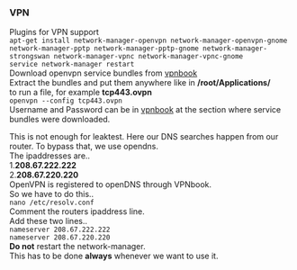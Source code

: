 ### VPN
Plugins for VPN support  
`apt-get install network-manager-openvpn network-manager-openvpn-gnome network-manager-pptp network-manager-pptp-gnome network-manager-strongswan network-manager-vpnc network-manager-vpnc-gnome`  
`service network-manager restart`  
Download openvpn service bundles from [vpnbook](www.vpnbook.com)  
Extract the bundles and put them anywhere like in **/root/Applications/**  
to run a file, for example **tcp443.ovpn**  
`openvpn --config tcp443.ovpn`  
Username and Password can be in [vpnbook](www.vpnbook.com) at the section where service bundles were downloaded.  

This is not enough for leaktest. Here our DNS searches happen from our router. To bypass that, we use opendns.  
The ipaddresses are..  
1.**208.67.222.222**  
2.**208.67.220.220**  
OpenVPN is registered to openDNS through VPNbook.  
So we have to do this..  
`nano /etc/resolv.conf`  
Comment the routers ipaddress line.  
Add these two lines..  
`nameserver 208.67.222.222`  
`nameserver 208.67.220.220`  
**Do not** restart the network-manager.  
This has to be done **always** whenever we want to use it.

